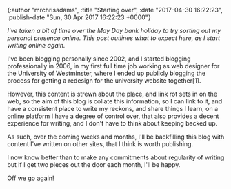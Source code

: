 

{:author "mrchrisadams", :title "Starting over", :date "2017-04-30 16:22:23", :publish-date "Sun, 30 Apr 2017 16:22:23 +0000"}



<!-- content below -->

<em>I've taken a bit of time over the May Day bank holiday to try sorting out my personal presence online. This post outlines what to expect here, as I start writing online again.</em><!--more-->

I've been blogging personally since 2002, and I started blogging professionally in 2006, in my first full time job working as web designer for the University of Westminster, where I ended up publicly blogging the process for getting a redesign for the university website together[1].

However, this content is strewn about the place, and link rot sets in on the web, so the aim of this blog is collate this information, so I can link to it, and have a consistent place to write my reckons, and share things I learn, on a online platform I have a degree of control over, that also provides a decent experience for writing, and I don't have to think about keeping backed up.

As such, over the coming weeks and months, I'll be backfilling this blog with content I've written on other sites, that I think is worth publishing.

I now know better than to make any commitments about regularity of writing but if I get two pieces out the door each month, I'll be happy.

Off we go again!

&nbsp;

&nbsp;


